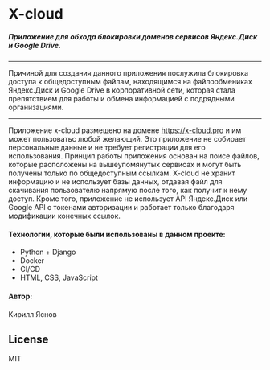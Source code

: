 # X-cloud
##### Приложение для обхода блокировки доменов сервисов Яндекс.Диск и Google Drive.
___
Причиной для создания данного приложения послужила блокировка доступа к общедоступным файлам, находящимся на файлообмениках Яндекс.Диск и Google Drive в корпоративной сети, которая стала препятствием для работы и обмена информацией с подрядными организациями.
___
Приложение x-cloud размещено на домене https://x-cloud.pro и им может пользоватьс любой желающий. Это приложение не собирает персональные данные и не требует регистрации для его использования.
Принцип работы приложения основан на поисе файлов, которые расположены на вышеупомянутых сервисах и могут быть получены только по общедоступным ссылкам. X-cloud не хранит информацию и не использует базы данных, отдавая файл для скачивания пользователю напрямую после того, как получит к нему доступ. Кроме того, приложение не использует API Яндекс.Диск или Google API с токенами авторизации и работает только благодаря модификации конечных ссылок.
#### Технологии, которые были использованы в данном проекте:
- Python + Django
- Docker
- CI/CD
- HTML, CSS, JavaScript
 #### Автор:
Кирилл Яснов
## License
MIT